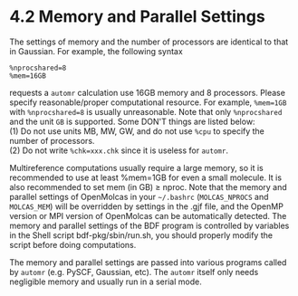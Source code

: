 # 4.2 Memory and Parallel Settings
The settings of memory and the number of processors are identical to that in Gaussian. For example, the following syntax

```
%nprocshared=8
%mem=16GB
```

requests a `automr` calculation use 16GB memory and 8 processors. Please specify reasonable/proper computational resource. For example, `%mem=1GB` with `%nprocshared=8` is usually unreasonable. Note that only `%nprocshared` and the unit `GB` is supported. Some DON'T things are listed below:  
(1) Do not use units MB, MW, GW, and do not use `%cpu` to specify the number of processors.  
(2) Do not write `%chk=xxx.chk` since it is useless for `automr`.

Multireference computations usually require a large memory, so it is recommended to use at least %mem=1GB for even a small molecule. It is also recommended to set mem (in GB) ≥ nproc. Note that the memory and parallel settings of OpenMolcas in your `~/.bashrc` (`MOLCAS_NPROCS` and `MOLCAS_MEM`) will be overridden by settings in the .gjf file, and the OpenMP version or MPI version of OpenMolcas can be automatically detected. The memory and parallel settings of the BDF program is controlled by variables in the Shell script bdf-pkg/sbin/run.sh, you should properly modify the script before doing computations.

The memory and parallel settings are passed into various programs called by `automr` (e.g. PySCF, Gaussian, etc). The `automr` itself only needs negligible memory and usually run in a serial mode.
